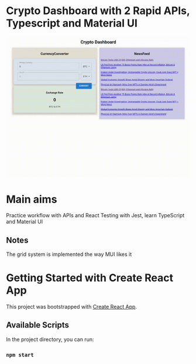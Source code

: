 # Crypto Dashboard with 2 Rapid APIs, Typescript and Material UI

![grab-landing-page](https://github.com/DavidMusijenko/Crypto_dashboard/blob/main/demo.gif)

# Main aims

Practice workflow with APIs and React Testing with Jest, learn TypeScript and Material UI

## Notes

The grid system is implemented the way MUI likes it

# Getting Started with Create React App

This project was bootstrapped with [Create React App](https://github.com/facebook/create-react-app).

## Available Scripts

In the project directory, you can run:

### `npm start`
